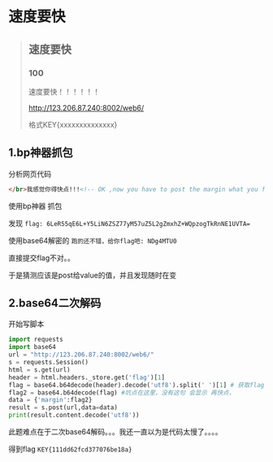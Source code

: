 # 速度要快



> ## 速度要快
>
> ### 100
>
> 
>
> 速度要快！！！！！！
>
> <http://123.206.87.240:8002/web6/>
>
> 格式KEY{xxxxxxxxxxxxxx}



## 1.bp神器抓包

分析网页代码

```html
</br>我感觉你得快点!!!<!-- OK ,now you have to post the margin what you find -->
```

使用bp神器 抓包

发现 `flag: 6LeR55qE6L+Y5LiN6ZSZ77yM57uZ5L2gZmxhZ+WQpzogTkRnNE1UVTA=`

使用base64解密的 `跑的还不错，给你flag吧: NDg4MTU0`

直接提交flag不对。。

于是猜测应该是post给value的值，并且发现随时在变

## 2.base64二次解码

开始写脚本

```python
import requests
import base64
url = "http://123.206.87.240:8002/web6/"
s = requests.Session()
html = s.get(url)
header = html.headers._store.get('flag')[1]
flag = base64.b64decode(header).decode('utf8').split(' ')[1] # 获取flag值
flag2 = base64.b64decode(flag) #坑点在这里，没有这句 会显示 再快点，
data = {'margin':flag2}
result = s.post(url,data=data)
print(result.content.decode('utf8'))
```



此题难点在于二次base64解码。。。我还一直以为是代码太慢了。。。。

得到flag `KEY{111dd62fcd377076be18a}`